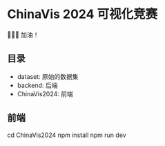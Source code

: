 # ChinaVis 2024 可视化竞赛

🚀🚀🚀 加油！

## 目录

- dataset: 原始的数据集
- backend: 后端
- ChinaVis2024: 前端

## 前端

cd ChinaVis2024
npm install
npm run dev
